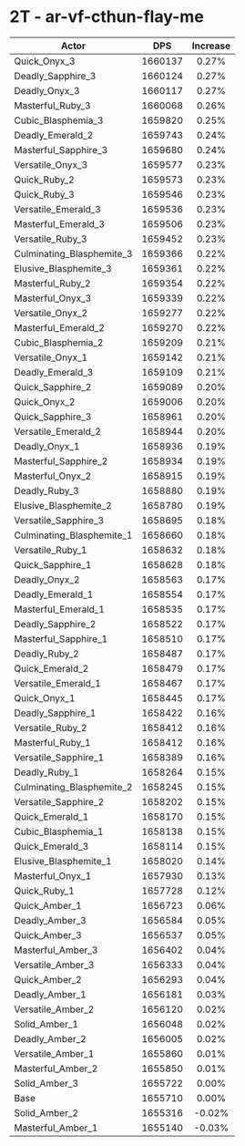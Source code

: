 # 2T - ar-vf-cthun-flay-me
| Actor | DPS | Increase |
|---|:---:|:---:|
|Quick_Onyx_3|1660137|0.27%|
|Deadly_Sapphire_3|1660124|0.27%|
|Deadly_Onyx_3|1660117|0.27%|
|Masterful_Ruby_3|1660068|0.26%|
|Cubic_Blasphemia_3|1659820|0.25%|
|Deadly_Emerald_2|1659743|0.24%|
|Masterful_Sapphire_3|1659680|0.24%|
|Versatile_Onyx_3|1659577|0.23%|
|Quick_Ruby_2|1659573|0.23%|
|Quick_Ruby_3|1659546|0.23%|
|Versatile_Emerald_3|1659536|0.23%|
|Masterful_Emerald_3|1659506|0.23%|
|Versatile_Ruby_3|1659452|0.23%|
|Culminating_Blasphemite_3|1659366|0.22%|
|Elusive_Blasphemite_3|1659361|0.22%|
|Masterful_Ruby_2|1659354|0.22%|
|Masterful_Onyx_3|1659339|0.22%|
|Versatile_Onyx_2|1659277|0.22%|
|Masterful_Emerald_2|1659270|0.22%|
|Cubic_Blasphemia_2|1659209|0.21%|
|Versatile_Onyx_1|1659142|0.21%|
|Deadly_Emerald_3|1659109|0.21%|
|Quick_Sapphire_2|1659089|0.20%|
|Quick_Onyx_2|1659006|0.20%|
|Quick_Sapphire_3|1658961|0.20%|
|Versatile_Emerald_2|1658944|0.20%|
|Deadly_Onyx_1|1658936|0.19%|
|Masterful_Sapphire_2|1658934|0.19%|
|Masterful_Onyx_2|1658915|0.19%|
|Deadly_Ruby_3|1658880|0.19%|
|Elusive_Blasphemite_2|1658780|0.19%|
|Versatile_Sapphire_3|1658695|0.18%|
|Culminating_Blasphemite_1|1658660|0.18%|
|Versatile_Ruby_1|1658632|0.18%|
|Quick_Sapphire_1|1658628|0.18%|
|Deadly_Onyx_2|1658563|0.17%|
|Deadly_Emerald_1|1658554|0.17%|
|Masterful_Emerald_1|1658535|0.17%|
|Deadly_Sapphire_2|1658522|0.17%|
|Masterful_Sapphire_1|1658510|0.17%|
|Deadly_Ruby_2|1658487|0.17%|
|Quick_Emerald_2|1658479|0.17%|
|Versatile_Emerald_1|1658467|0.17%|
|Quick_Onyx_1|1658445|0.17%|
|Deadly_Sapphire_1|1658422|0.16%|
|Versatile_Ruby_2|1658412|0.16%|
|Masterful_Ruby_1|1658412|0.16%|
|Versatile_Sapphire_1|1658389|0.16%|
|Deadly_Ruby_1|1658264|0.15%|
|Culminating_Blasphemite_2|1658245|0.15%|
|Versatile_Sapphire_2|1658202|0.15%|
|Quick_Emerald_1|1658170|0.15%|
|Cubic_Blasphemia_1|1658138|0.15%|
|Quick_Emerald_3|1658114|0.15%|
|Elusive_Blasphemite_1|1658020|0.14%|
|Masterful_Onyx_1|1657930|0.13%|
|Quick_Ruby_1|1657728|0.12%|
|Quick_Amber_1|1656723|0.06%|
|Deadly_Amber_3|1656584|0.05%|
|Quick_Amber_3|1656537|0.05%|
|Masterful_Amber_3|1656402|0.04%|
|Versatile_Amber_3|1656333|0.04%|
|Quick_Amber_2|1656293|0.04%|
|Deadly_Amber_1|1656181|0.03%|
|Versatile_Amber_2|1656120|0.02%|
|Solid_Amber_1|1656048|0.02%|
|Deadly_Amber_2|1656005|0.02%|
|Versatile_Amber_1|1655860|0.01%|
|Masterful_Amber_2|1655850|0.01%|
|Solid_Amber_3|1655722|0.00%|
|Base|1655710|0.00%|
|Solid_Amber_2|1655316|-0.02%|
|Masterful_Amber_1|1655140|-0.03%|

